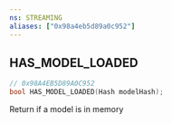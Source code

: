 ```yaml
---
ns: STREAMING
aliases: ["0x98a4eb5d89a0c952"]
---
```

## HAS_MODEL_LOADED

```c
// 0x98A4EB5D89A0C952
bool HAS_MODEL_LOADED(Hash modelHash);
```

Return if a model is in memory


